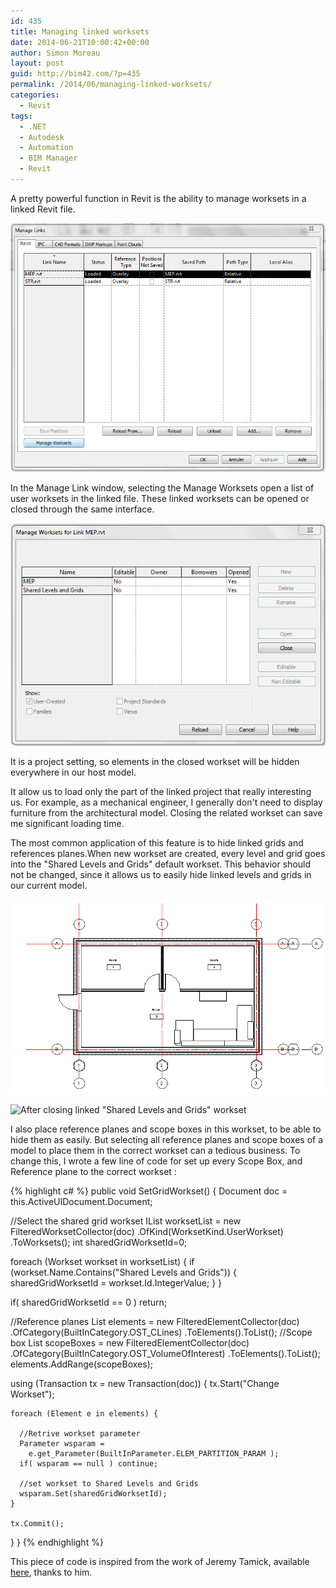 ```yaml
---
id: 435
title: Managing linked worksets
date: 2014-06-21T10:00:42+00:00
author: Simon Moreau
layout: post
guid: http://bim42.com/?p=435
permalink: /2014/06/managing-linked-worksets/
categories:
  - Revit
tags:
  - .NET
  - Autodesk
  - Automation
  - BIM Manager
  - Revit
---
```

A pretty powerful function in Revit is the ability to manage worksets in a linked Revit file.

![LinkedFiles](/assets/2014/06/LinkedFiles.png)

In the Manage Link window, selecting the Manage Worksets open a list of user worksets in the linked file. These linked worksets can be opened or closed through the same interface.

![LinkedWorkset](/assets/2014/06/LinkedWorkset.png)

It is a project setting, so elements in the closed workset will be hidden everywhere in our host model.

It allow us to load only the part of the linked project that really interesting us. For example, as a mechanical engineer, I generally don't need to display furniture from the architectural model. Closing the related workset can save me significant loading time.

The most common application of this feature is to hide linked grids and references planes.When new workset are created, every level and grid goes into the "Shared Levels and Grids" default workset. This behavior should not be changed, since it allows us to easily hide linked levels and grids in our current model.

![Before closing linked "Shared Levels and Grids" workset](/assets/2014/06/before.png)

![After closing linked "Shared Levels and Grids" workset](/assets/2014/06/After\t.png)

I also place reference planes and scope boxes in this workset, to be able to hide them as easily. But selecting all reference planes and scope boxes of a model to place them in the correct workset can a tedious business. To change this, I wrote a few line of code for set up every Scope Box, and Reference plane to the correct workset :

{% highlight c# %}
public void SetGridWorkset()
{
  Document doc = this.ActiveUIDocument.Document;

  //Select the shared grid workset
  IList<Workset> worksetList =
    new FilteredWorksetCollector(doc)
      .OfKind(WorksetKind.UserWorkset)
        .ToWorksets();
  int sharedGridWorksetId=0;

  foreach (Workset workset in worksetList) {
    if (workset.Name.Contains("Shared Levels and Grids"))
    {
      sharedGridWorksetId = workset.Id.IntegerValue;
    }
  }

  if( sharedGridWorksetId == 0 ) return;

  //Reference planes
  List<Element> elements =
    new FilteredElementCollector(doc)
      .OfCategory(BuiltInCategory.OST_CLines)
        .ToElements().ToList();
  //Scope box
  List<Element> scopeBoxes =
    new FilteredElementCollector(doc)
      .OfCategory(BuiltInCategory.OST_VolumeOfInterest)
        .ToElements().ToList();
  elements.AddRange(scopeBoxes);

  using (Transaction tx = new Transaction(doc)) {
    tx.Start("Change Workset");

    foreach (Element e in elements) {

      //Retrive workset parameter
      Parameter wsparam =
        e.get_Parameter(BuiltInParameter.ELEM_PARTITION_PARAM );
      if( wsparam == null ) continue;

      //set workset to Shared Levels and Grids
      wsparam.Set(sharedGridWorksetId);
    }

    tx.Commit();
  }
}
{% endhighlight %}

This piece of code is inspired from the work of Jeremy Tamick, available [here](http://thebuildingcoder.typepad.com/blog/2013/01/change-element-workset.html), thanks to him.